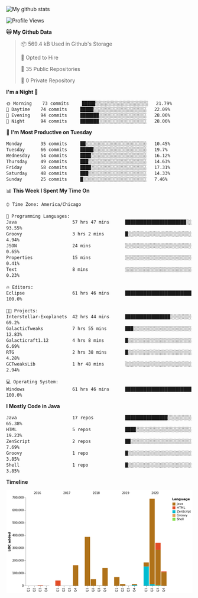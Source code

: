 ![My github stats](https://github-readme-stats.vercel.app/api?username=romvoid95&theme=gruvbox&include_all_commits=true&show_icons=true")

<!--START_SECTION:waka-->
![Profile Views](http://img.shields.io/badge/Profile%20Views-0-blue)

**🐱 My Github Data** 

> 📦 569.4 kB Used in Github's Storage 
 > 
> 💼 Opted to Hire
 > 
> 📜 35 Public Repositories
 > 
> 🔑 0 Private Repository 
 > 
**I'm a Night 🦉** 

```text
🌞 Morning    73 commits     █████░░░░░░░░░░░░░░░░░░░░   21.79% 
🌆 Daytime    74 commits     █████░░░░░░░░░░░░░░░░░░░░   22.09% 
🌃 Evening    94 commits     ███████░░░░░░░░░░░░░░░░░░   28.06% 
🌙 Night      94 commits     ███████░░░░░░░░░░░░░░░░░░   28.06%

```
📅 **I'm Most Productive on Tuesday** 

```text
Monday       35 commits     ██░░░░░░░░░░░░░░░░░░░░░░░   10.45% 
Tuesday      66 commits     █████░░░░░░░░░░░░░░░░░░░░   19.7% 
Wednesday    54 commits     ████░░░░░░░░░░░░░░░░░░░░░   16.12% 
Thursday     49 commits     ███░░░░░░░░░░░░░░░░░░░░░░   14.63% 
Friday       58 commits     ████░░░░░░░░░░░░░░░░░░░░░   17.31% 
Saturday     48 commits     ███░░░░░░░░░░░░░░░░░░░░░░   14.33% 
Sunday       25 commits     █░░░░░░░░░░░░░░░░░░░░░░░░   7.46%

```


📊 **This Week I Spent My Time On** 

```text
⌚︎ Time Zone: America/Chicago

💬 Programming Languages: 
Java                     57 hrs 47 mins      ███████████████████████░░   93.55% 
Groovy                   3 hrs 2 mins        █░░░░░░░░░░░░░░░░░░░░░░░░   4.94% 
JSON                     24 mins             ░░░░░░░░░░░░░░░░░░░░░░░░░   0.65% 
Properties               15 mins             ░░░░░░░░░░░░░░░░░░░░░░░░░   0.41% 
Text                     8 mins              ░░░░░░░░░░░░░░░░░░░░░░░░░   0.23%

🔥 Editors: 
Eclipse                  61 hrs 46 mins      █████████████████████████   100.0%

🐱‍💻 Projects: 
Interstellar-Exoplanets  42 hrs 44 mins      █████████████████░░░░░░░░   69.2% 
GalacticTweaks           7 hrs 55 mins       ███░░░░░░░░░░░░░░░░░░░░░░   12.83% 
Galacticraft1.12         4 hrs 8 mins        █░░░░░░░░░░░░░░░░░░░░░░░░   6.69% 
RTG                      2 hrs 38 mins       █░░░░░░░░░░░░░░░░░░░░░░░░   4.28% 
GCTweaksLib              1 hr 48 mins        ░░░░░░░░░░░░░░░░░░░░░░░░░   2.94%

💻 Operating System: 
Windows                  61 hrs 46 mins      █████████████████████████   100.0%

```

**I Mostly Code in Java** 

```text
Java                     17 repos            ████████████████░░░░░░░░░   65.38% 
HTML                     5 repos             ████░░░░░░░░░░░░░░░░░░░░░   19.23% 
ZenScript                2 repos             ██░░░░░░░░░░░░░░░░░░░░░░░   7.69% 
Groovy                   1 repo              █░░░░░░░░░░░░░░░░░░░░░░░░   3.85% 
Shell                    1 repo              █░░░░░░░░░░░░░░░░░░░░░░░░   3.85%

```


**Timeline**

![Chart not found](https://raw.githubusercontent.com/ROMVoid95/ROMVoid95/master/charts/bar_graph.png) 


<!--END_SECTION:waka-->
